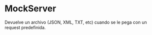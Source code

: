 # MockServer
Devuelve un archivo (JSON, XML, TXT, etc) cuando se le pega con un request predefinida.
